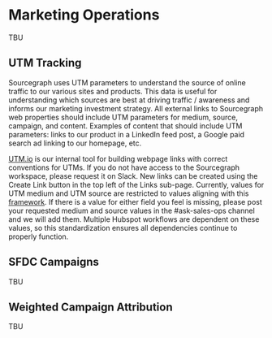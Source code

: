 # Marketing Operations

TBU

## UTM Tracking

Sourcegraph uses UTM parameters to understand the source of online traffic to our various sites and products. This data is useful for understanding which sources are best at driving traffic / awareness and informs our marketing investment strategy. All external links to Sourcegraph web properties should include UTM parameters for medium, source, campaign, and content. Examples of content that should include UTM parameters: links to our product in a LinkedIn feed post, a Google paid search ad linking to our homepage, etc.

[UTM.io](https://web.utm.io) is our internal tool for building webpage links with correct conventions for UTMs. If you do not have access to the Sourcegraph workspace, please request it on Slack. New links can be created using the Create Link button in the top left of the Links sub-page. Currently, values for UTM medium and UTM source are restricted to values aligning with this [framework](https://docs.google.com/spreadsheets/d/1xKusTq98rHWtv1N_5t4FhF-f7OAXnH3GXj9zloA7P9k/edit#gid=435040517). If there is a value for either field you feel is missing, please post your requested medium and source values in the #ask-sales-ops channel and we will add them. Multiple Hubspot workflows are dependent on these values, so this standardization ensures all dependencies continue to properly function.

## SFDC Campaigns

TBU

## Weighted Campaign Attribution

TBU
